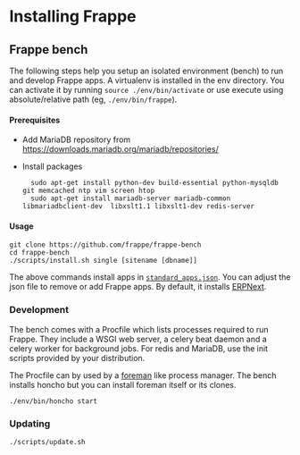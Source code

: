 # Installing Frappe

## Frappe bench

The following steps help you setup an isolated environment (bench) to run and
develop Frappe apps. A virtualenv is installed in the env directory. You can
activate it by running `source ./env/bin/activate` or use execute using
absolute/relative path (eg, `./env/bin/frappe`).

#### Prerequisites

* Add MariaDB repository from https://downloads.mariadb.org/mariadb/repositories/

* Install packages


		sudo apt-get install python-dev build-essential python-mysqldb git memcached ntp vim screen htop 
		sudo apt-get install mariadb-server mariadb-common libmariadbclient-dev  libxslt1.1 libxslt1-dev redis-server

#### Usage

	git clone https://github.com/frappe/frappe-bench
	cd frappe-bench
	./scripts/install.sh single [sitename [dbname]]

The above commands install apps in
[`standard_apps.json`](https://github.com/frappe/frappe-bench/blob/master/standard_apps.json).
You can adjust the json file to remove or add Frappe apps. By default, it
installs [ERPNext](/apps/erpnext).

### Development

The bench comes with a Procfile which lists processes required to run Frappe.
They include a WSGI web server, a celery beat daemon and a celery worker for
background jobs. For redis and MariaDB, use the init scripts provided by your
distribution.

The Procfile can by used by
a [foreman](http://rubydoc.info/gems/foreman/0.67.0/frames) like process
manager. The bench installs honcho but you can install foreman itself or its
clones.

```
./env/bin/honcho start
```

### Updating

```
./scripts/update.sh
```
